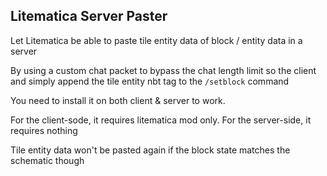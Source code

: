 ## Litematica Server Paster

Let Litematica be able to paste tile entity data of block / entity data in a server

By using a custom chat packet to bypass the chat length limit so the client and simply append the tile entity nbt tag to the `/setblock` command

You need to install it on both client & server to work.

For the client-sode, it requires litematica mod only. For the server-side, it requires nothing

Tile entity data won't be pasted again if the block state matches the schematic though

